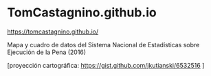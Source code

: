 # TomCastagnino.github.io

https://tomcastagnino.github.io/

Mapa y cuadro de datos del Sistema Nacional de Estadísticas sobre Ejecución de la Pena (2016)

[proyección cartográfica: https://gist.github.com/jkutianski/6532516 ]
